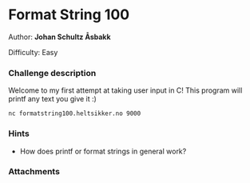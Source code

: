 # Format String 100

Author: **Johan Schultz Åsbakk**

Difficulty: Easy

### Challenge description

Welcome to my first attempt at taking user input in C! This program will printf any text you give it :)

`nc formatstring100.heltsikker.no 9000`

### Hints

- How does printf or format strings in general work?

### Attachments


